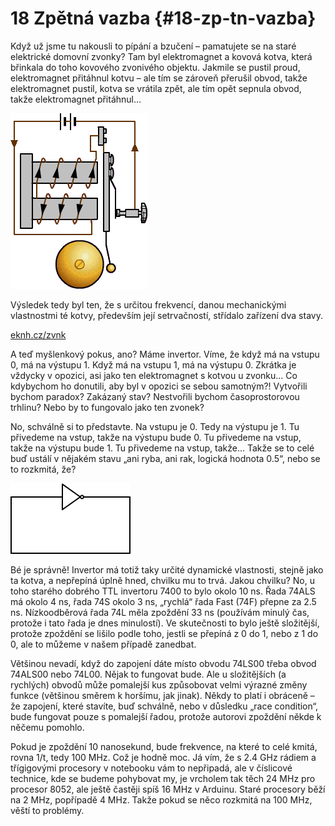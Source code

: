 # 18 Zpětná vazba {#18-zp-tn-vazba}

Když už jsme tu nakousli to pípání a bzučení – pamatujete se na staré elektrické domovní zvonky? Tam byl elektromagnet a kovová kotva, která břinkala do toho kovového zvonivého objektu. Jakmile se pustil proud, elektromagnet přitáhnul kotvu – ale tím se zároveň přerušil obvod, takže elektromagnet pustil, kotva se vrátila zpět, ale tím opět sepnula obvod, takže elektromagnet přitáhnul...

![206-1.png](images/000053.png)

Výsledek tedy byl ten, že s určitou frekvencí, danou mechanickými vlastnostmi té kotvy, především její setrvačností, střídalo zařízení dva stavy.

[eknh.cz/zvnk](https://eknh.cz/zvnk)

A teď myšlenkový pokus, ano? Máme invertor. Víme, že když má na vstupu 0, má na výstupu 1\. Když má na vstupu 1, má na výstupu 0\. Zkrátka je vždycky v opozici, asi jako ten elektromagnet s kotvou u zvonku... Co kdybychom ho donutili, aby byl v opozici se sebou samotným?! Vytvořili bychom paradox? Zakázaný stav? Nestvořili bychom časoprostorovou trhlinu? Nebo by to fungovalo jako ten zvonek?

No, schválně si to představte. Na vstupu je 0\. Tedy na výstupu je 1\. Tu přivedeme na vstup, takže na výstupu bude 0\. Tu přivedeme na vstup, takže na výstupu bude 1\. Tu přivedeme na vstup, takže... Takže se to celé buď ustálí v nějakém stavu „ani ryba, ani rak, logická hodnota 0.5“, nebo se to rozkmitá, že?

![207-1.png](images/000181.png)

Bé je správně! Invertor má totiž taky určité dynamické vlastnosti, stejně jako ta kotva, a nepřepíná úplně hned, chvilku mu to trvá. Jakou chvilku? No, u toho starého dobrého TTL invertoru 7400 to bylo okolo 10 ns. Řada 74ALS má okolo 4 ns, řada 74S okolo 3 ns, „rychlá“ řada Fast (74F) přepne za 2.5 ns. Nízkoodběrová řada 74L měla zpoždění 33 ns (používám minulý čas, protože i tato řada je dnes minulostí). Ve skutečnosti to bylo ještě složitější, protože zpoždění se lišilo podle toho, jestli se přepíná z 0 do 1, nebo z 1 do 0, ale to můžeme v našem případě zanedbat.

Většinou nevadí, když do zapojení dáte místo obvodu 74LS00 třeba obvod 74ALS00 nebo 74L00\. Nějak to fungovat bude. Ale u složitějších (a rychlých) obvodů může pomalejší kus způsobovat velmi výrazné změny funkce (většinou směrem k horšímu, jak jinak). Někdy to platí i obráceně – že zapojení, které stavíte, buď schválně, nebo v důsledku „race condition“, bude fungovat pouze s pomalejší řadou, protože autorovi zpoždění někde k něčemu pomohlo.

Pokud je zpoždění 10 nanosekund, bude frekvence, na které to celé kmitá, rovna 1/t, tedy 100 MHz. Což je hodně moc. Já vím, že s 2.4 GHz rádiem a třígigovými procesory v notebooku vám to nepřipadá, ale v číslicové technice, kde se budeme pohybovat my, je vrcholem tak těch 24 MHz pro procesor 8052, ale ještě častěji spíš 16 MHz v Arduinu. Staré procesory běží na 2 MHz, popřípadě 4 MHz. Takže pokud se něco rozkmitá na 100 MHz, věští to problémy.